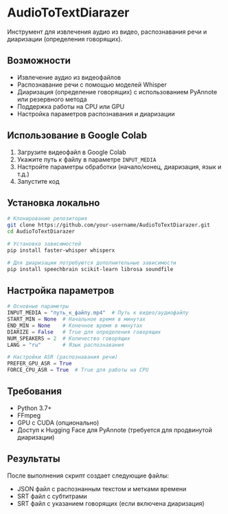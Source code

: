 # AudioToTextDiarazer

Инструмент для извлечения аудио из видео, распознавания речи и диаризации (определения говорящих).

## Возможности

- Извлечение аудио из видеофайлов
- Распознавание речи с помощью моделей Whisper
- Диаризация (определение говорящих) с использованием PyAnnote или резервного метода
- Поддержка работы на CPU или GPU
- Настройка параметров распознавания и диаризации

## Использование в Google Colab

1. Загрузите видеофайл в Google Colab
2. Укажите путь к файлу в параметре `INPUT_MEDIA`
3. Настройте параметры обработки (начало/конец, диаризация, язык и т.д.)
4. Запустите код

## Установка локально

```bash
# Клонирование репозитория
git clone https://github.com/your-username/AudioToTextDiarazer.git
cd AudioToTextDiarazer

# Установка зависимостей
pip install faster-whisper whisperx

# Для диаризации потребуются дополнительные зависимости
pip install speechbrain scikit-learn librosa soundfile
```

## Настройка параметров

```python
# Основные параметры
INPUT_MEDIA = "путь_к_файлу.mp4"  # Путь к видео/аудиофайлу
START_MIN = None  # Начальное время в минутах
END_MIN = None    # Конечное время в минутах
DIARIZE = False   # True для определения говорящих
NUM_SPEAKERS = 2  # Количество говорящих
LANG = "ru"       # Язык распознавания

# Настройки ASR (распознавания речи)
PREFER_GPU_ASR = True
FORCE_CPU_ASR = True  # True для работы на CPU
```

## Требования

- Python 3.7+
- FFmpeg
- GPU с CUDA (опционально)
- Доступ к Hugging Face для PyAnnote (требуется для продвинутой диаризации)

## Результаты

После выполнения скрипт создает следующие файлы:
- JSON файл с распознанным текстом и метками времени
- SRT файл с субтитрами
- SRT файл с указанием говорящих (если включена диаризация)
